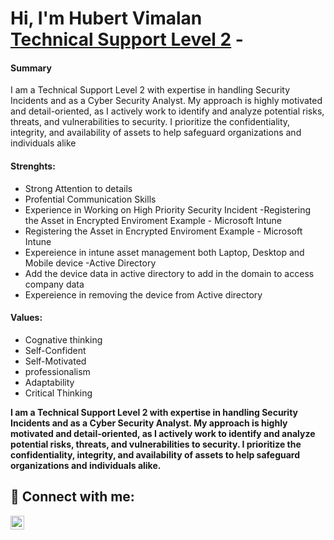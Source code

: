 <h1>Hi, I'm Hubert Vimalan <br/><a href="https://github.com/Hubertvimalan">Technical Support Level 2</a>
-<h4> <b> Summary</b></h1>
 I am a Technical Support Level 2 with expertise in handling Security Incidents and as a Cyber Security Analyst. My approach is highly motivated and detail-oriented, as I actively work to identify and analyze potential risks, threats, and vulnerabilities to security. I prioritize the confidentiality, integrity, and availability of assets to help safeguard organizations and individuals alike
  
<h4> <b></b>Strenghts:</h4></B>

 - Strong Attention to details
 - Profential Communication Skills
- Experience in Working on High Priority Security Incident
-Registering the Asset in Encrypted Enviroment Example - Microsoft Intune
- Registering the Asset in Encrypted Enviroment Example - Microsoft Intune
- Expereience in intune asset management both Laptop, Desktop and Mobile device
-Active Directory
- Add the device data in active directory to add in the domain to access company data
- Expereience in removing the device from Active directory

 <h4> <b>Values:</b> </h4>
 
 - Cognative thinking
 - Self-Confident
 - Self-Motivated
 - professionalism
 - Adaptability
 - Critical Thinking

 <b>I am a Technical Support Level 2 with expertise in handling Security Incidents and as a Cyber Security Analyst. My approach is highly motivated and detail-oriented, as I actively work to identify and analyze potential risks, threats, and vulnerabilities to security. I prioritize the confidentiality, integrity, and availability of assets to help safeguard organizations and individuals alike.</b>


<h2> 🤳 Connect with me:</h2>

[<img align="left" alt="JoshMadakor | LinkedIn" width="22px" src="https://cdn.jsdelivr.net/npm/simple-icons@v3/icons/linkedin.svg" />][linkedin]

[linkedin]: www.linkedin.com/in/hubert-vimalan-89632891
